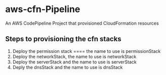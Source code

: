 # aws-cfn-Pipeline
An AWS CodePipeline Project that provisioned CloudFormation resources

## Steps to provisioning the cfn stacks

1. Deploy the permission stack ==== the name to use is permissionStack
2. Deploy the networkStack, the name to use is networkStack
3. Deploy the serverStack and the name to use is serverStack
4. Deply the dnsStack and the name to use is dnsStack